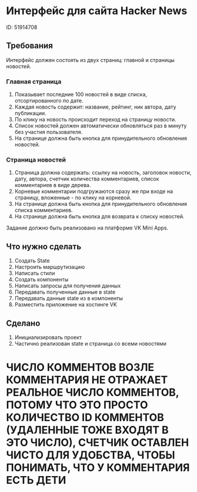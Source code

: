 # Интерфейс для сайта Hacker News #

ID: 51914708

## Требования ##

Интерфейс должен состоять из двух страниц: главной и страницы новостей.
### Главная страница ###

1. Показывает последние 100 новостей в виде списка, отсортированного по дате.
2. Каждая новость содержит: название, рейтинг, ник автора, дату публикации.
3. По клику на новость происходит переход на страницу новости.
4. Список новостей должен автоматически обновляться раз в минуту без участия пользователя.
5. На странице должна быть кнопка для принудительного обновления новостей.

### Страница новостей  ###

1. Страница должна содержать: ссылку на новость, заголовок новости,
дату, автора, счетчик количества комментариев, список комментариев в виде дерева.
2. Корневые комментарии подгружаются сразу же при входе на страницу, вложенные - по клику на корневой.
3. На странице должна быть кнопка для принудительного обновления списка комментариев.
4. На странице должна быть кнопка для возврата к списку новостей.

Задание должно быть реализовано на платформе VK Mini Apps.

## Что нужно сделать  ##

1. Создать State
2. Настроить маршрутизацию
3. Написать стили
4. Создать компоненты
5. Написать запросы для получения данных
6. Передавать полученные данные в state
7. Передавать данные state из в компоненты
8. Разместить приложение на хостинге VK

## Сделано  ##

1. Инициализировать проект
2. Частично реализован state и страница со всеми новостями

# ЧИСЛО КОММЕНТОВ ВОЗЛЕ КОММЕНТАРИЯ НЕ ОТРАЖАЕТ РЕАЛЬНОЕ ЧИСЛО КОММЕНТОВ, ПОТОМУ ЧТО ЭТО ПРОСТО КОЛИЧЕСТВО ID КОММЕНТОВ (УДАЛЕННЫЕ ТОЖЕ ВХОДЯТ В ЭТО ЧИСЛО), СЧЕТЧИК ОСТАВЛЕН ЧИСТО ДЛЯ УДОБСТВА, ЧТОБЫ ПОНИМАТЬ, ЧТО У КОММЕНТАРИЯ ЕСТЬ ДЕТИ 